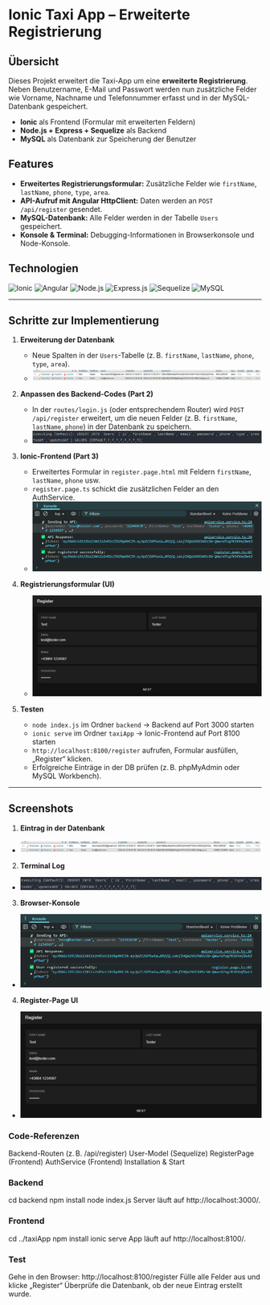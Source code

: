 # Ionic Taxi App – Erweiterte Registrierung

## Übersicht
Dieses Projekt erweitert die Taxi-App um eine **erweiterte Registrierung**. Neben Benutzername, E-Mail und Passwort werden nun zusätzliche Felder wie Vorname, Nachname und Telefonnummer erfasst und in der MySQL-Datenbank gespeichert.  

- **Ionic** als Frontend (Formular mit erweiterten Feldern)  
- **Node.js + Express + Sequelize** als Backend  
- **MySQL** als Datenbank zur Speicherung der Benutzer

## Features
- **Erweitertes Registrierungsformular:** Zusätzliche Felder wie `firstName`, `lastName`, `phone`, `type`, `area`.
- **API-Aufruf mit Angular HttpClient:** Daten werden an `POST /api/register` gesendet.
- **MySQL-Datenbank:** Alle Felder werden in der Tabelle `Users` gespeichert.
- **Konsole & Terminal:** Debugging-Informationen in Browserkonsole und Node-Konsole.

## Technologien
![Ionic](https://img.shields.io/badge/Ionic-6.x-blue?logo=ionic&logoColor=white)
![Angular](https://img.shields.io/badge/Angular-15%2B-red?logo=angular&logoColor=white)
![Node.js](https://img.shields.io/badge/Node.js-14%2B-green?logo=node.js&logoColor=white)
![Express.js](https://img.shields.io/badge/Express-4.x-lightgrey?logo=express&logoColor=white)
![Sequelize](https://img.shields.io/badge/Sequelize-6.x-blue?logo=sequelize&logoColor=white)
![MySQL](https://img.shields.io/badge/MySQL-8.0-orange?logo=mysql&logoColor=white)

---

## Schritte zur Implementierung

1. **Erweiterung der Datenbank**  
   - Neue Spalten in der `Users`-Tabelle (z. B. `firstName`, `lastName`, `phone`, `type`, `area`).   
   - ![Eintrag in der DB](tA_screenshots/Teil_3/eintrag_db3.png)

2. **Anpassen des Backend-Codes (Part 2)**  
   - In der `routes/login.js` (oder entsprechendem Router) wird `POST /api/register` erweitert, um die neuen Felder (z. B. `firstName`, `lastName`, `phone`) in der Datenbank zu speichern.  
   - ![Terminal Log](tA_screenshots/Teil_3/ideterminal4.png)

3. **Ionic-Frontend (Part 3)**  
   - Erweitertes Formular in `register.page.html` mit Feldern `firstName`, `lastName`, `phone` usw.  
   - `register.page.ts` schickt die zusätzlichen Felder an den AuthService.
   - ![Browser Konsole](tA_screenshots/Teil_3/konsole2.png)

4. **Registrierungsformular (UI)**
   - ![Register Page UI](tA_screenshots/Teil_3/register_page1.png)

5. **Testen**  
   - `node index.js` im Ordner `backend` → Backend auf Port 3000 starten  
   - `ionic serve` im Ordner `taxiApp` → Ionic-Frontend auf Port 8100 starten  
   - `http://localhost:8100/register` aufrufen, Formular ausfüllen, „Register“ klicken.  
   - Erfolgreiche Einträge in der DB prüfen (z. B. phpMyAdmin oder MySQL Workbench).

---

## Screenshots

1. **Eintrag in der Datenbank**
- ![Eintrag DB](tA_screenshots/Teil_3/eintrag_db3.png)
   
2. **Terminal Log**
- ![Terminal Log](tA_screenshots/Teil_3/ideterminal4.png)

3. **Browser-Konsole**
- ![Konsole](tA_screenshots/Teil_3/konsole2.png)

4. **Register-Page UI**
- ![Register Page](tA_screenshots/Teil_3/register_page1.png)

### Code-Referenzen
Backend-Routen (z. B. /api/register)
User-Model (Sequelize)
RegisterPage (Frontend)
AuthService (Frontend)
Installation & Start

### Backend
cd backend
npm install
node index.js
Server läuft auf http://localhost:3000/.

### Frontend
cd ../taxiApp
npm install
ionic serve
App läuft auf http://localhost:8100/.

### Test
Gehe in den Browser: http://localhost:8100/register
Fülle alle Felder aus und klicke „Register“
Überprüfe die Datenbank, ob der neue Eintrag erstellt wurde.
